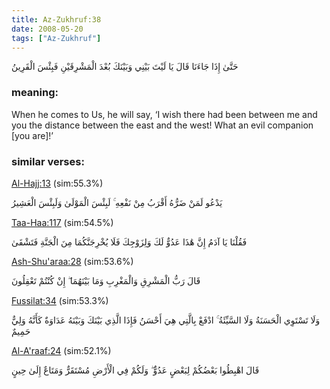 ```yaml
---
title: Az-Zukhruf:38
date: 2008-05-20
tags: ["Az-Zukhruf"]
---
```

حَتَّىٰ إِذَا جَاءَنَا قَالَ يَا لَيْتَ بَيْنِي وَبَيْنَكَ بُعْدَ الْمَشْرِقَيْنِ فَبِئْسَ الْقَرِينُ
### meaning: 
When he comes to Us, he will say, ‘I wish there had been between me and you the distance between the east and the west! What an evil companion [you are]!’
### similar verses: 

[Al-Hajj:13](/22/13) (sim:55.3%)

يَدْعُو لَمَنْ ضَرُّهُ أَقْرَبُ مِنْ نَفْعِهِ ۚ لَبِئْسَ الْمَوْلَىٰ وَلَبِئْسَ الْعَشِيرُ

[Taa-Haa:117](/20/117) (sim:54.5%)

فَقُلْنَا يَا آدَمُ إِنَّ هَٰذَا عَدُوٌّ لَكَ وَلِزَوْجِكَ فَلَا يُخْرِجَنَّكُمَا مِنَ الْجَنَّةِ فَتَشْقَىٰ

[Ash-Shu'araa:28](/26/28) (sim:53.6%)

قَالَ رَبُّ الْمَشْرِقِ وَالْمَغْرِبِ وَمَا بَيْنَهُمَا ۖ إِنْ كُنْتُمْ تَعْقِلُونَ

[Fussilat:34](/41/34) (sim:53.3%)

وَلَا تَسْتَوِي الْحَسَنَةُ وَلَا السَّيِّئَةُ ۚ ادْفَعْ بِالَّتِي هِيَ أَحْسَنُ فَإِذَا الَّذِي بَيْنَكَ وَبَيْنَهُ عَدَاوَةٌ كَأَنَّهُ وَلِيٌّ حَمِيمٌ

[Al-A'raaf:24](/7/24) (sim:52.1%)

قَالَ اهْبِطُوا بَعْضُكُمْ لِبَعْضٍ عَدُوٌّ ۖ وَلَكُمْ فِي الْأَرْضِ مُسْتَقَرٌّ وَمَتَاعٌ إِلَىٰ حِينٍ
